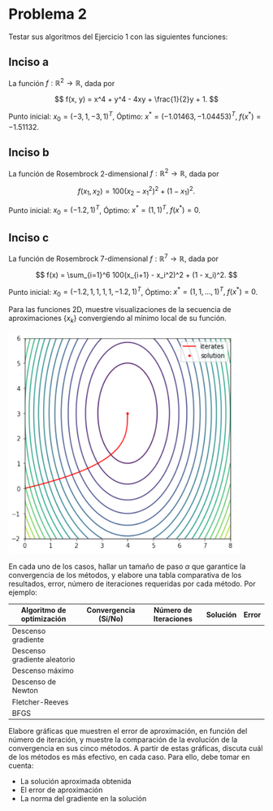 # Problema 2

Testar sus algoritmos del Ejercicio 1 con las siguientes funciones:

## Inciso a

La función $f : \mathbb{R}^2 \to \mathbb{R}$, dada por

$$
f(x, y) = x^4 + y^4 - 4xy + \frac{1}{2}y + 1.
$$

Punto inicial: $x_0 = (-3, 1, -3, 1)^T$, Óptimo: $x^* = (-1.01463, -1.04453)^T, \; f(x^*) = -1.51132$.

## Inciso b

La función de Rosembrock 2-dimensional $f : \mathbb{R}^2 \to \mathbb{R}$, dada por

$$
f(x_1, x_2) = 100(x_2 - x_1^2)^2 + (1 - x_1)^2.
$$

Punto inicial: $x_0 = (-1.2, 1)^T$, Óptimo: $x^* = (1, 1)^T, \; f(x^*) = 0$.

## Inciso c

La función de Rosembrock 7-dimensional $f : \mathbb{R}^7 \to \mathbb{R}$, dada por

$$
f(x) = \sum_{i=1}^6 100(x_{i+1} - x_i^2)^2 + (1 - x_i)^2.
$$

Punto inicial: $x_0 = (-1.2, 1, 1, 1, 1, -1.2, 1)^T$, Óptimo: $x^* = (1, 1, \dots, 1)^T, \; f(x^*) = 0$.

Para las funciones 2D, muestre visualizaciones de la secuencia de aproximaciones $\{x_k\}$ convergiendo al mínimo local de su función.

![Ejemplo Gráfica](../images/example_graph.png)

En cada uno de los casos, hallar un tamaño de paso $\alpha$ que garantice la convergencia de los métodos, y elabore una tabla comparativa de los resultados, error, número de iteraciones requeridas por cada método. Por ejemplo:

| Algoritmo de optimización    | Convergencia (Sí/No) | Número de Iteraciones | Solución | Error |
| ---------------------------- | -------------------- | --------------------- | -------- | ----- |
| Descenso gradiente           |                      |                       |          |       |
| Descenso gradiente aleatorio |                      |                       |          |       |
| Descenso máximo              |                      |                       |          |       |
| Descenso de Newton           |                      |                       |          |       |
| Fletcher-Reeves              |                      |                       |          |       |
| BFGS                         |                      |                       |          |       |

Elabore gráficas que muestren el error de aproximación, en función del número de iteración, y muestre la comparación de la evolución de la convergencia en sus cinco métodos. A partir de estas gráficas, discuta cuál de los métodos es más efectivo, en cada caso. Para ello, debe tomar en cuenta:

- La solución aproximada obtenida
- El error de aproximación
- La norma del gradiente en la solución
